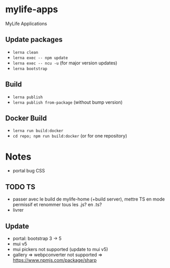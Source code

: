 # mylife-apps
MyLife Applications

## Update packages
 - `lerna clean`
 - `lerna exec -- npm update`
 - `lerna exec -- ncu -u` (for major version updates)
 - `lerna bootstrap`

## Build
 - `lerna publish`
 - `lerna publish from-package` (without bump version)

## Docker Build
 - `lerna run build:docker`
 - `cd repo; npm run build:docker` (or for one repository)

# Notes

- portal bug CSS

## TODO TS

- passer avec le build de mylife-home (+build server), mettre TS en mode permissif et renommer tous les .js? en .ts?
- livrer

## Update

- portal: bootstrap 3 -> 5
- mui v5
- mui pickers not supported (update to mui v5)
- gallery => webpconverter not supported => https://www.npmjs.com/package/sharp